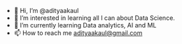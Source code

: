 - 👋 Hi, I’m @adityaakaul
- 👀 I’m interested in learning all I can about Data Science. 
- 🌱 I’m currently learning Data analytics, AI and ML 
- 📫 How to reach me adityaakaul@gmail.com

<!---
adityaakaul/adityaakaul is a ✨ special ✨ repository because its `README.md` (this file) appears on your GitHub profile.
You can click the Preview link to take a look at your changes.
--->
